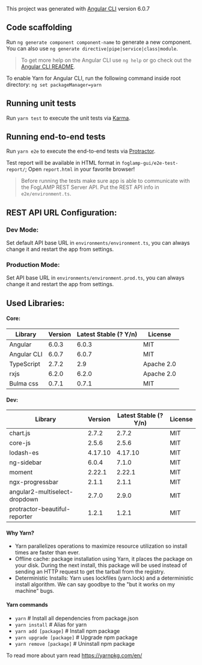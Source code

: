 This project was generated with [Angular CLI](https://github.com/angular/angular-cli) version 6.0.7

## Code scaffolding
Run `ng generate component component-name` to generate a new component. You can also use `ng generate directive|pipe|service|class|module`.

> To get more help on the Angular CLI use `ng help` or go check out the [Angular CLI README](https://github.com/angular/angular-cli/blob/master/README.md).


To enable Yarn for Angular CLI, run the following command inside root directory: 
`ng set packageManager=yarn`

## Running unit tests
Run `yarn test` to execute the unit tests via [Karma](https://karma-runner.github.io).

## Running end-to-end tests
Run `yarn e2e` to execute the end-to-end tests via [Protractor](http://www.protractortest.org/).

Test report will be available in HTML format in `foglamp-gui/e2e-test-report/`; Open `report.html` in your favorite browser!

> Before running the tests make sure app is able to communicate with the FogLAMP REST Server API. Put the REST API info in `e2e/environment.ts`.

## REST API URL Configuration:

### Dev Mode:
Set default API base URL in `environments/environment.ts`, you can always change it and restart the app from settings. 

### Production Mode:
Set API base URL in `environments/environment.prod.ts`, you can always change it and restart the app from settings. 

## Used Libraries:

#### Core:
 Library      |   Version     | Latest Stable (? Y/n) | License
------------- | ------------- | --------------------  | ------------
 Angular      | 6.0.3         |        6.0.3          | MIT 
 Angular CLI  | 6.0.7         |        6.0.7          | MIT 
 TypeScript   | 2.7.2         |        2.9            | Apache 2.0
 rxjs         | 6.2.0         |        6.2.0          | Apache 2.0
 Bulma css    | 0.7.1         |        0.7.1          | MIT

#### Dev:
 Library         |   Version     | Latest Stable (? Y/n) | License
---------------- | ------------- | --------------------  | ------------
chart.js         |  2.7.2        |        2.7.2          | MIT 
core-js          |  2.5.6        |        2.5.6          | MIT 
lodash-es        |  4.17.10      |        4.17.10        | MIT
ng-sidebar       |  6.0.4        |        7.1.0          | MIT 
moment           |  2.22.1       |        2.22.1         | MIT
ngx-progressbar  |  2.1.1        |        2.1.1          | MIT
angular2-multiselect-dropdown | 2.7.0 |   2.9.0          | MIT
protractor-beautiful-reporter |  1.2.1       |  1.2.1                | MIT


#### Why Yarn?

* Yarn parallelizes operations to maximize resource utilization so install times are faster than ever.
* Offline cache: package installation using Yarn, it places the package on your disk. During the next install, this package will be used instead of sending an HTTP request to get the tarball from the registry.
* Deterministic Installs: Yarn uses lockfiles (yarn.lock) and a deterministic install algorithm. We can say goodbye to the "but it works on my machine" bugs.

#### Yarn commands
* `yarn`                    # Install all dependencies from package.json
* `yarn install`            # Alias for yarn
* `yarn add [package]`      # Install npm package
* `yarn upgrade [package]`  # Upgrade npm package
* `yarn remove [package]`   # Uninstall npm package

To read more about yarn read https://yarnpkg.com/en/
